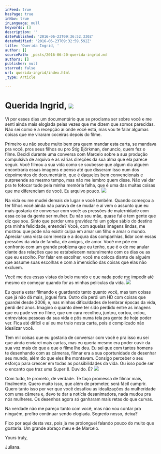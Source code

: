 ```yaml
---
inFeed: true
hasPage: true
inNav: true
inLanguage: null
keywords: []
description: ''
datePublished: '2016-06-23T09:36:52.330Z'
dateModified: '2016-06-23T09:32:59.592Z'
title: 'Querida Ingrid, '
author: []
sourcePath: _posts/2016-06-20-querida-ingrid.md
authors: []
publisher: null
starred: false
url: querida-ingrid/index.html
_type: Article

---
```

# Querida Ingrid, ![](https://imgflo.herokuapp.com/graph/vahj1ThiexotieMo/8ff64724f5f0455d338b5195f5960970/croprotate.jpg?cropheight=964&cropwidth=1497&degrees=0&input=https%3A%2F%2Fthe-grid-user-content.s3-us-west-2.amazonaws.com%2F965c5f63-a486-4115-b739-26df3ca675fb.jpg&x=0&y=0)

Vi por esses dias um documentário que se proclama ser sobre você e me senti ainda mais elogiada pelas vezes que me dizem que somos parecidas. Não sei como é a recepção aí onde você está, mas vou te falar algumas coisas que me viraram coceiras depois do filme.

Primeiro eu não soube muito bem pra quem mandar esta carta, se mandava pra você, pros seus filhos ou pro Stig Björkman, denuncio, quem fez o filme. Decidi durante uma conversa com Marcelo sobre a sua produção compulsiva de arquivo e as várias direções da sua alma que ela parece seguir. Você filmou a sua vida como se soubesse que algum dia alguém encontraria essas imagens e penso até que disseram isso num dos depoimentos do documentário, que é daqueles bem convencionais e surpreende ao mesmo tempo, mas não me lembro quem disse. Não vai dar pra te fofocar tudo pela minha memória falha, que é uma das muitas coisas que me diferenciam de você. Eu arquivo pouco. ![](https://the-grid-user-content.s3-us-west-2.amazonaws.com/de9ab008-87de-48b5-8ec4-018340e950b8.jpg)

Na vida eu me mudei demais de lugar e você também. Quando começou a ter filhos você ainda não parava de se mudar e aí vem o assunto que eu mais gostaria de conversar com você: as pressões de maternidade com essa coisa da gente ser mulher. Eu não sou mãe, quase fui e tem gente que diz que sou. Sinto que perder uma gravidez foi um golpe sábio do destino pra minha felicidade, entende? Você, com aquelas imagens lindas, me mostrou que pode não existir culpa em amar um filho e amar o mundo. Apreciar uma vista com leveza e a doçura das companhias, lidar com essas pressões da vida de família, de amigos, de amor. Você me põe em confronto com um grande problema que eu tenho, que é o de me anular diante das relações que se estabelecem naturalmente com os dias ou as que eu escolho. Por falar em escolher, você me coloca diante de alguém que assume suas escolhas e com a imensidão das coisas que elas não excluem. 

Você me deu essas vistas do belo mundo e que nada pode me impedir até mesmo de começar quando for as minhas películas da vida. ![](https://the-grid-user-content.s3-us-west-2.amazonaws.com/813b53e6-29e1-4997-b448-a2f03933b875.jpg)

Eu queria estar filmando e guardando tanto quanto você, mas tem coisas que já não dá mais, joguei fora. Outro dia perdi um HD com coisas que guardei desde 2006, e, nas minhas dificuldades de lembrar épocas da vida, perdi dez anos. Imagino o quanto deve ter sido perdido entre as imagens que eu pude ver no filme, que um cara recolheu, juntou, cortou, colou, entrevistou pessoas da sua vida e pôs numa tela pra gente de hoje poder ver. Fica até difícil e aí eu me traio nesta carta, pois é complicado não idealizar você. 

Tem mil coisas que eu gostaria de conversar com você e pra isso eu sei que ainda enviarei mais cartas, mas eu queria mesmo era poder ouvir da sua voz mais do que a que o filme lhe deu. Eu sei que com tantos homens te desenhando com as câmeras, filmar era a sua oportunidade de desenhar seu mundo, além do que eles lhe montavam. Consigo perceber o seu esforço para crescer em todas as possibilidades da vida. Ou isso pode ser o encanto que traz uma Super 8\. Duvido. É? ![](https://imgflo.herokuapp.com/graph/vahj1ThiexotieMo/fa34ad73c8245f0a531e2432b89710e7/croprotate.jpg?cropheight=954&cropwidth=1493&degrees=0&input=https%3A%2F%2Fthe-grid-user-content.s3-us-west-2.amazonaws.com%2F722727be-6a99-4c16-84e8-168d2f65f6dc.jpg&x=0&y=0)

Com tudo, te prometo, de verdade. Te faço promessa de filmar mais, finalmente. Quero muito isso, que além de prometer, será fácil cumprir. Quero tanto isso por ver que você desafiou as idealizações da mulheridade com uma câmera e, devo te dar a notícia desanimadora, nada mudou pra nós mulheres. Os desenhos agora só ganharam mais retas do que curvas. 

Na verdade não me pareço tanto com você, mas não vou contar pra ninguém, prefiro continuar sendo elogiada. Segredo nosso, deixa? 

Fico por aqui desta vez, pois já me prolonguei falando pouco do muito que gostaria. Um grande abraço meu e de Marcelo. 

Yours truly, 

Juliana.